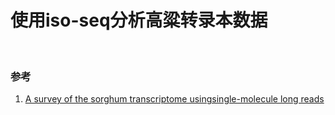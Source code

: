 # 使用iso-seq分析高粱转录本数据

​	



### 参考

1. [A survey of the sorghum transcriptome usingsingle-molecule long reads](https://www.nature.com/articles/ncomms11706)



